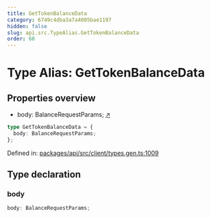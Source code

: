 ```yaml
---
title: GetTokenBalanceData
category: 6749c4dba3a7a4005bae1197
hidden: false
slug: api.src.TypeAlias.GetTokenBalanceData
order: 60
---
```


# Type Alias: GetTokenBalanceData

## Properties overview

- body:  BalanceRequestParams; [↗](#body)

```ts
type GetTokenBalanceData = {
  body: BalanceRequestParams;
};
```

Defined in: [packages/api/src/client/types.gen.ts:1009](https://github.com/zkcloudworker/minatokens-lib/blob/main/packages/api/src/client/types.gen.ts#L1009)

## Type declaration

### body

```ts
body: BalanceRequestParams;
```
